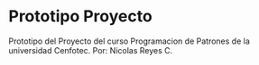 # Prototipo Proyecto
Prototipo del Proyecto del curso
Programacion de Patrones 
de la universidad Cenfotec.
Por: Nicolas Reyes C.
